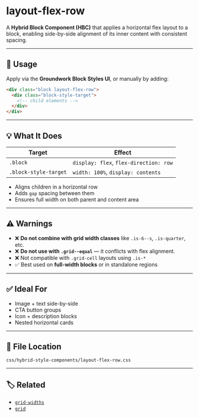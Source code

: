 # layout-flex-row

A **Hybrid Block Component (HBC)** that applies a horizontal flex layout to a block, enabling side-by-side alignment of its inner content with consistent spacing.

---

## 📌 Usage

Apply via the **Groundwork Block Styles UI**, or manually by adding:

```html
<div class="block layout-flex-row">
  <div class="block-style-target">
    <!-- child elements -->
  </div>
</div>
```

---

## 💡 What It Does

| Target              | Effect                                  |
|---------------------|------------------------------------------|
| `.block`            | `display: flex`, `flex-direction: row`   |
| `.block-style-target` | `width: 100%`, `display: contents`    |

- Aligns children in a horizontal row
- Adds `gap` spacing between them
- Ensures full width on both parent and content area

---

## ⚠️ Warnings

- ❌ **Do not combine with grid width classes** like `.is-6--s`, `.is-quarter`, etc.
- ❌ **Do not use with `.grid--equal`** — it conflicts with flex alignment.
- ❌ Not compatible with `.grid-cell` layouts using `.is-*`
- ✅ Best used on **full-width blocks** or in standalone regions

---

## ✅ Ideal For

- Image + text side-by-side
- CTA button groups
- Icon + description blocks
- Nested horizontal cards

---

## 📁 File Location

```text
css/hybrid-style-components/layout-flex-row.css
```

---

## 🏷 Related

- [`grid-widths`](../block-style-components/grid-widths.md)
- [`grid`](../layout/grid.md)
